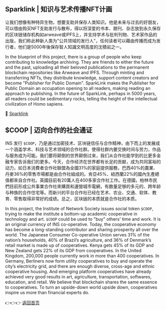 ## Sparklink | 知识与艺术传播NFT计画
让我们想像有种特异生物，想要支助并保存人类知识。他是未来与过去的好朋友，可以借由购买NFT支助发行与散布，得以将深爱的书本、期刊、杂志放到永久保存的区块链储存机构如arweave或IPFS上，并支持学术与批判刊物、艺术家作品的出版，我们称此种新人类为"公共领域的发行人"，任何读者可以藉由传播而成为发行者，他们是5000年後保存智人知識文明高度的沈積岩之一。

In the blueprint of this project, there is a group of people who keep contributing to knowledge archiving. They are friends to either the future and the past, uploading all their beloved publications to the permanent blockchain repositories like Arweave and IPFS. Through minting and transferring NFTs, they distribute knowledge, support content creators and become "Publisher for Public Domain". SparkLink makes the Publisher for Public Domain an occupation opening to all readers, making reading an approach to publishing. In the future of SparkLink, perhaps in 5000 years, all readers could be sedimentary rocks, telling the height of the intellectual civilization of Homo sapiens.

🔗 [Sparklink](https://sparklink.io/#/)


## $COOP | 迈向合作的社会通证

INS 发行 ```$COOP```，乃是通过加密技术、区块链信任与合作精神，由下而上的发展成一个涵盖学术、科技与艺术领域的合作社群。使得社群内要交换时间与劳力，作品与服务成为可能。我们要将颠倒的世界颠倒过来，我们从合作社能学到的比更多金融专家告诉我们的更多。今天，合作经济在世界都有长足的贡献，成为共同富裕的动力，如日本消費者合作社聯盟為全國31%的家庭提供服務，巴西40%的農業、丹麥36%的零售市場都是由合作社組成的。肯亞45%、紐西蘭22%的國內生產總值都來自合作社。英國目前有20萬人在400多家合作社工作。在德國，柏林市民們目前形成公共事業合作社來購買和運營城市電網，有数量足够的多元的、跨年龄与种族的合作住宅等。而新兴的平台合作社已经在艺术、农业、交通、软体、教育、零售取得非常好的成绩。总之，区块链的本质就是合作社的本质。

In this project, the Institute of Network Society issues social token ```$COOP```, trying to make the institute a bottom-up academic cooperative in technology and art. ```$COOP``` could be used to "buy" others' time and work. It is an original currency of INS co-operative. Today, the cooperative economy has become a long-standing contributor and sharing prosperity all over the world. The Japanese Consumer Co-operative Union serves 31% of the nation’s households, 40% of Brazil’s agriculture, and 36% of Denmark’s retail market is made up of cooperatives. Kenya gets 45% of its GDP and New Zealand gets 22% of its GDP from cooperatives. In the United Kingdom, 200,000 people currently work in more than 400 cooperatives. In Germany, Berliners now form utility cooperatives to buy and operate the city’s electricity grid, and there are enough diverse, cross-age and ethnic cooperative housing. And emerging platform cooperatives have already achieved very good results in art, agriculture, transportation, softwares, education, and retail. We believe that blockchain shares the same essence to cooperatives. To turn an upside-down world upside down, cooperatives inspire us more than financial experts do. 

👉👉👉 [返回首页](https://gennyzheng.github.io/archverse-websiteTEST2.0/)
